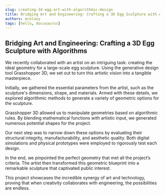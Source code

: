 ```yaml
---
slug: creating-3d-egg-art-with-algorithmic-design
title: Bridging Art and Engineering: Crafting a 3D Egg Sculpture with Algorithms
authors: ecolazy
tags: [hello, docusaurus]
---
```

## Bridging Art and Engineering: Crafting a 3D Egg Sculpture with Algorithms
We recently collaborated with an artist on an intriguing task: creating the ideal geometry for a large-scale egg sculpture. Using the generative design tool Grasshopper 3D, we set out to turn this artistic vision into a tangible masterpiece.

Initially, we gathered the essential parameters from the artist, such as the sculpture's dimensions, shape, and materials. Armed with these details, we explored algorithmic methods to generate a variety of geometric options for the sculpture.

Grasshopper 3D allowed us to manipulate geometries based on algorithmic rules. By blending mathematical functions with artistic input, we generated numerous potential shapes for the project.

Our next step was to narrow down these options by evaluating their structural integrity, manufacturability, and aesthetic quality. Both digital simulations and physical prototypes were employed to rigorously test each design.

In the end, we pinpointed the perfect geometry that met all the project’s criteria. The artist then transformed this geometric blueprint into a remarkable sculpture that captivated public interest.

This project showcases the incredible synergy of art and technology, proving that when creativity collaborates with engineering, the possibilities are endless.